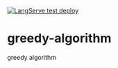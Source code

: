 [![LangServe test deploy](https://github.com/niikun/greedy-algorithm/actions/workflows/main.yml/badge.svg)](https://github.com/niikun/greedy-algorithm/actions/workflows/main.yml)
# greedy-algorithm
greedy algorithm
